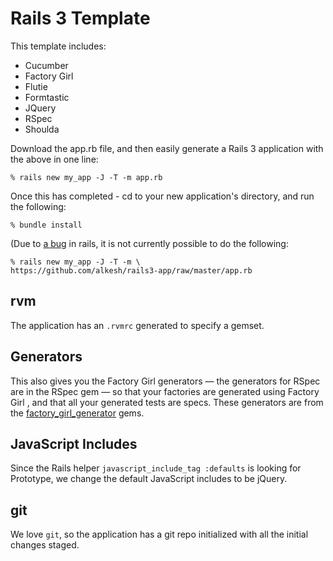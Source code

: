 Rails 3 Template
================

This template includes:

* Cucumber
* Factory Girl
* Flutie
* Formtastic
* JQuery
* RSpec
* Shoulda

Download the app.rb file, and then easily generate a Rails 3 application with the above in one line:

    % rails new my_app -J -T -m app.rb

Once this has completed - cd to your new application's directory,
and run the following:

    % bundle install

(Due to [a bug](https://rails.lighthouseapp.com/projects/8994/tickets/5926) in rails, it is not currently possible to do the following:

    % rails new my_app -J -T -m \
    https://github.com/alkesh/rails3-app/raw/master/app.rb

rvm
---

The application has an `.rvmrc` generated to specify a gemset.

Generators
----------

This also gives you the Factory Girl generators &mdash; the
generators for RSpec are in the RSpec gem &mdash; so that your factories
are generated using Factory Girl , and that all your generated
tests are specs. These generators are from the
[factory_girl_generator](http://github.com/leshill/factory_girl_generator) gems.

JavaScript Includes
-------------------

Since the Rails helper `javascript_include_tag :defaults` is looking for
Prototype, we change the default JavaScript includes to be jQuery.

git
---

We love `git`, so the application has a git repo initialized with all the initial changes staged.
